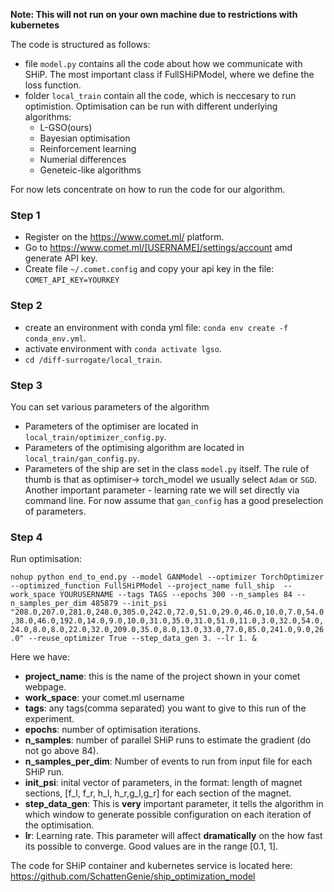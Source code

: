 **Note: This will not run on your own machine due to restrictions with kubernetes**


The code is structured as follows:
- file `model.py` contains all the code about how we communicate with SHiP. The most important class if FullSHiPModel, where we define the loss function.
- folder `local_train` contain all the code, which is neccesary to run optimistion. Optimisation can be run with different underlying algorithms:
  - L-GSO(ours)
  - Bayesian optimisation
  - Reinforcement learning
  - Numerial differences
  - Geneteic-like algorithms
  
For now lets concentrate on how to run the code for our algorithm.
### Step 1
  - Register on the https://www.comet.ml/ platform.
  - Go to https://www.comet.ml/[USERNAME]/settings/account amd generate API key.
  - Create file `~/.comet.config` and copy your api key in the file: `COMET_API_KEY=YOURKEY`

### Step 2
- create an environment with conda yml file: ```conda env create -f conda_env.yml```.
- activate environment with `conda activate lgso`.
- ```cd /diff-surrogate/local_train```. 

### Step 3
You can set various parameters of the algorithm
- Parameters of the optimiser are located in `local_train/optimizer_config.py`.
- Parameters of the optimising algorithm are located in `local_train/gan_config.py`.
- Parameters of the ship are set in the class `model.py` itself.
The rule of thumb is that as optimiser-> torch_model we usually select `Adam` or `SGD`. Another important parameter - learning rate we will set directly via command line. For now assume that `gan_config` has a good preselection of parameters.

### Step 4
Run optimisation:

`nohup python end_to_end.py --model GANModel --optimizer TorchOptimizer --optimized_function FullSHiPModel --project_name full_ship  --work_space YOURUSERNAME --tags TAGS --epochs 300 --n_samples 84 --n_samples_per_dim 485879 --init_psi "208.0,207.0,281.0,248.0,305.0,242.0,72.0,51.0,29.0,46.0,10.0,7.0,54.0,38.0,46.0,192.0,14.0,9.0,10.0,31.0,35.0,31.0,51.0,11.0,3.0,32.0,54.0,24.0,8.0,8.0,22.0,32.0,209.0,35.0,8.0,13.0,33.0,77.0,85.0,241.0,9.0,26.0" --reuse_optimizer True --step_data_gen 3. --lr 1. &`

Here we have: 
- **project_name**: this is the name of the project shown in your comet webpage.
- **work_space**: your comet.ml username
- **tags**: any tags(comma separated) you want to give to this run of the experiment.
- **epochs**: number of optimisation iterations.
- **n_samples**: number of parallel SHiP runs to estimate the gradient (do not go above 84).
- **n_samples_per_dim**: Number of events to run from input file for each SHiP run.
- **init_psi**: inital vector of parameters, in the format: length of magnet sections, [f_l, f_r, h_l, h_r,g_l,g_r] for each section of the magnet.
- **step_data_gen**: This is **very** important parameter, it tells the algorithm in which window to generate possible configuration on each iteration of the optimisation.
- **lr**: Learning rate. This parameter will affect **dramatically** on the how fast its possible to converge. Good values are in the range [0.1, 1].


The code for SHiP container and kubernetes service is located here:
https://github.com/SchattenGenie/ship_optimization_model
